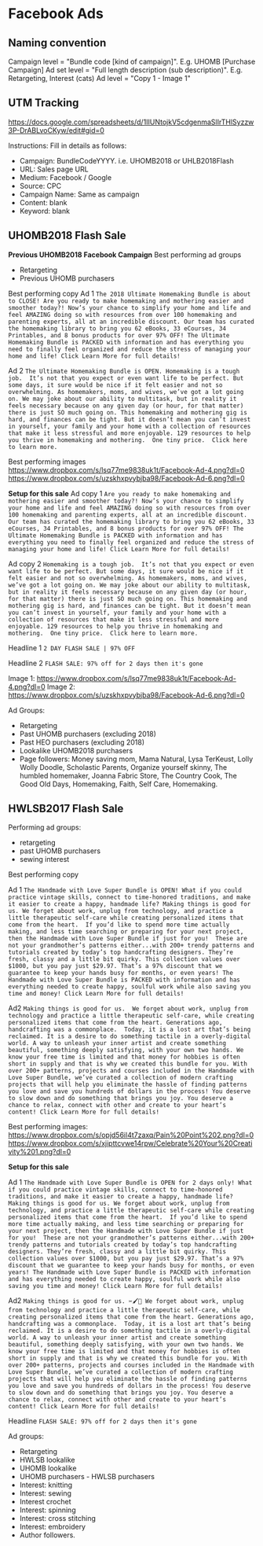 <!-- TITLE: Facebook Ads -->
<!-- SUBTITLE: Tips, Tricks & Results !-->

# Facebook Ads

## Naming convention
Campaign level = "Bundle code [kind of  campaign]".  E.g. UHOMB [Purchase Campaign]
Ad set level = "Full length description (sub description)".  E.g. Retargeting, Interest (cats)
Ad level = "Copy 1 - Image 1"

##  UTM Tracking
https://docs.google.com/spreadsheets/d/1IIUNtojkV5cdgenmaSlIrTHlSyzzw3P-DrABLvoCKyw/edit#gid=0

Instructions:
Fill in details as follows:
* Campaign: BundleCodeYYYY. i.e. UHOMB2018 or UHLB2018Flash
* URL: Sales page URL
* Medium: Facebook / Google
* Source: CPC
* Campaign Name: Same as campaign
* Content: blank
* Keyword: blank

## UHOMB2018 Flash Sale
**Previous UHOMB2018 Facebook Campaign**
Best performing ad groups
* Retargeting
* Previous UHOMB purchasers

Best performing copy
Ad 1
`The 2018 Ultimate Homemaking Bundle is about to CLOSE!
Are you ready to make homemaking and mothering easier and smoother today?!
Now’s your chance to simplify your home and life and feel AMAZING doing so with resources from over 100 homemaking and parenting experts, all at an incredible discount.
Our team has curated the homemaking library to bring you 62 eBooks, 33 eCourses, 34 Printables, and 8 bonus products for over 97% OFF!
The Ultimate Homemaking Bundle is PACKED with information and has everything you need to finally feel organized and reduce the stress of managing your home and life!
Click Learn More for full details!`

Ad 2
`The Ultimate Homemaking Bundle is OPEN.
Homemaking is a tough job.  It’s not that you expect or even want life to be perfect. But some days, it sure would be nice if it felt easier and not so overwhelming.
As homemakers, moms, and wives, we’ve got a lot going on. We may joke about our ability to multitask, but in reality it feels necessary because on any given day (or hour, for that matter) there is just SO much going on.
This homemaking and mothering gig is hard, and finances can be tight. But it doesn’t mean you can’t invest in yourself, your family and your home with a collection of resources that make it less stressful and more enjoyable.
129 resources to help you thrive in homemaking and mothering.  One tiny price.  Click here to learn more.`

Best performing images
https://www.dropbox.com/s/lsq77me9838uk1t/Facebook-Ad-4.png?dl=0
https://www.dropbox.com/s/uzskhxpvybjba98/Facebook-Ad-6.png?dl=0

**Setup for this sale**
Ad copy 1
`Are you ready to make homemaking and mothering easier and smoother today?!
Now’s your chance to simplify your home and life and feel AMAZING doing so with resources from over 100 homemaking and parenting experts, all at an incredible discount.
Our team has curated the homemaking library to bring you 62 eBooks, 33 eCourses, 34 Printables, and 8 bonus products for over 97% OFF!
The Ultimate Homemaking Bundle is PACKED with information and has everything you need to finally feel organized and reduce the stress of managing your home and life!
Click Learn More for full details!`

Ad copy 2
`Homemaking is a tough job.  It’s not that you expect or even want life to be perfect. But some days, it sure would be nice if it felt easier and not so overwhelming.
As homemakers, moms, and wives, we’ve got a lot going on. We may joke about our ability to multitask, but in reality it feels necessary because on any given day (or hour, for that matter) there is just SO much going on.
This homemaking and mothering gig is hard, and finances can be tight. But it doesn’t mean you can’t invest in yourself, your family and your home with a collection of resources that make it less stressful and more enjoyable.
129 resources to help you thrive in homemaking and mothering.  One tiny price.  Click here to learn more.`

Headline 1
`2 DAY FLASH SALE | 97% OFF`

Headline 2
`FLASH SALE: 97% off for 2 days then it's gone`

Image 1: https://www.dropbox.com/s/lsq77me9838uk1t/Facebook-Ad-4.png?dl=0
Image 2: https://www.dropbox.com/s/uzskhxpvybjba98/Facebook-Ad-6.png?dl=0

Ad Groups:
* Retargeting
* Past UHOMB purchasers (excluding 2018)
* Past HEO purchasers (excluding 2018)
* Lookalike UHOMB2018 purchasers
* Page followers: Money saving mom, Mama Natural, Lysa TerKeust, Lolly Wolly Doodle, Scholastic Parents, Organize yourself skinny, The humbled homemaker, Joanna Fabric Store, The Country Cook, The Good Old Days, Homemaking, Faith, Self Care, Homemaking.

## HWLSB2017 Flash Sale

Performing ad groups: 
* retargeting
* past UHOMB purchasers
* sewing interest

Best performing copy

Ad 1
`The Handmade with Love Super Bundle is OPEN!
What if you could practice vintage skills, connect to time-honored traditions, and make it easier to create a happy, handmade life?
Making things is good for us. We forget about work, unplug from technology, and practice a little therapeutic self-care while creating personalized items that come from the heart. 
If you’d like to spend more time actually making, and less time searching or preparing for your next project, then the Handmade with Love Super Bundle if just for you! 
These are not your grandmother’s patterns either...with 200+ trendy patterns and tutorials created by today’s top handcrafting designers. They’re fresh, classy and a little bit quirky.
This collection values over $1000, but you pay just $29.97. That’s a 97% discount that we guarantee to keep your hands busy for months, or even years!
The Handmade with Love Super Bundle is PACKED with information and has everything needed to create happy, soulful work while also saving you time and money!
Click Learn More for full details!`

Ad2
`Making things is good for us. 
We forget about work, unplug from technology and practice a little therapeutic self-care, while creating personalized items that come from the heart.
Generations ago, handcrafting was a commonplace. 
Today, it is a lost art that’s being reclaimed. It is a desire to do something tactile in a overly-digital world. A way to unleash your inner artist and create something beautiful, something deeply satisfying, with your own two hands.
We know your free time is limited and that money for hobbies is often short in supply and that is why we created this bundle for you.
With over 200+ patterns, projects and courses included in the Handmade with Love Super Bundle, we’ve curated a collection of modern crafting projects that will help you eliminate the hassle of finding patterns you love and save you hundreds of dollars in the process!
You deserve to slow down and do something that brings you joy. You deserve a chance to relax, connect with other and create to your heart’s content!
Click Learn More for full details!`

Best performing images:
https://www.dropbox.com/s/opjd56il4t7zaxq/Pain%20Point%202.png?dl=0
https://www.dropbox.com/s/xjipttcvwe14rpw/Celebrate%20Your%20Creativity%201.png?dl=0

**Setup for this sale**

Ad 1
`The Handmade with Love Super Bundle is OPEN for 2 days only!
What if you could practice vintage skills, connect to time-honored traditions, and make it easier to create a happy, handmade life?
Making things is good for us. We forget about work, unplug from technology, and practice a little therapeutic self-care while creating personalized items that come from the heart. 
If you’d like to spend more time actually making, and less time searching or preparing for your next project, then the Handmade with Love Super Bundle if just for you! 
These are not your grandmother’s patterns either...with 200+ trendy patterns and tutorials created by today’s top handcrafting designers. They’re fresh, classy and a little bit quirky.
This collection values over $1000, but you pay just $29.97. That’s a 97% discount that we guarantee to keep your hands busy for months, or even years!
The Handmade with Love Super Bundle is PACKED with information and has everything needed to create happy, soulful work while also saving you time and money!
Click Learn More for full details!`

Ad2
`Making things is good for us. ✂️🖌️🎁
We forget about work, unplug from technology and practice a little therapeutic self-care, while creating personalized items that come from the heart.
Generations ago, handcrafting was a commonplace. 
Today, it is a lost art that’s being reclaimed. It is a desire to do something tactile in a overly-digital world. A way to unleash your inner artist and create something beautiful, something deeply satisfying, with your own two hands.
We know your free time is limited and that money for hobbies is often short in supply and that is why we created this bundle for you.
With over 200+ patterns, projects and courses included in the Handmade with Love Super Bundle, we’ve curated a collection of modern crafting projects that will help you eliminate the hassle of finding patterns you love and save you hundreds of dollars in the process!
You deserve to slow down and do something that brings you joy. You deserve a chance to relax, connect with other and create to your heart’s content!
Click Learn More for full details!`

Headline 
`FLASH SALE: 97% off for 2 days then it's gone`

Ad groups:
* Retargeting
* HWLSB lookalike
* UHOMB lookalike
* UHOMB purchasers - HWLSB purchasers
* Interest: knitting
* Interest: sewing
* Interest crochet
* Interest: spinning
* Interest: cross stitching
* Interest: embroidery
* Author followers.








